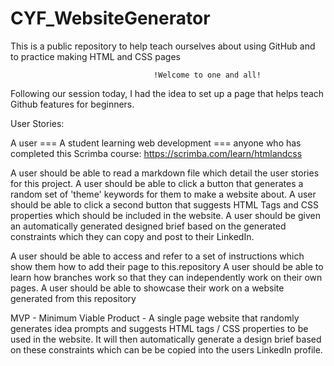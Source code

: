 # CYF_WebsiteGenerator
This is a public repository to help teach ourselves about using GitHub and to practice making HTML and CSS pages


                                    !Welcome to one and all!
Following our session today, I had the idea to set up a page that helps teach Github features for beginners.

User Stories:

A user === A student learning web development === anyone who has completed this Scrimba course: https://scrimba.com/learn/htmlandcss

A user should be able to read a markdown file which detail the user stories for this project.
A user should be able to click a button that generates a random set of 'theme' keywords for them to make a website about.
A user should be able to click a second button that suggests HTML Tags and CSS properties which should be included in the website.
A user should be given an automatically generated designed brief based on the generated constraints which they can copy and post to their LinkedIn.

A user should be able to access and refer to a set of instructions which show them how to add their page to this.repository
A user should be able to learn how branches work so that they can independently work on their own pages.
A user should be able to showcase their work on a website generated from this repository


MVP - Minimum Viable Product - 
A single page website that randomly generates idea prompts and suggests HTML tags / CSS properties to be used in the website. It will then automatically generate a design brief based on these constraints which can be  be copied into the users LinkedIn profile.
